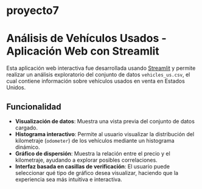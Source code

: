 # proyecto7
# Análisis de Vehículos Usados - Aplicación Web con Streamlit

Esta aplicación web interactiva fue desarrollada usando [Streamlit](https://streamlit.io/) y permite realizar un análisis exploratorio del conjunto de datos `vehicles_us.csv`, el cual contiene información sobre vehículos usados en venta en Estados Unidos.

## Funcionalidad

- **Visualización de datos**: Muestra una vista previa del conjunto de datos cargado.
- **Histograma interactivo**: Permite al usuario visualizar la distribución del kilometraje (`odometer`) de los vehículos mediante un histograma dinámico.
- **Gráfico de dispersión**: Muestra la relación entre el precio y el kilometraje, ayudando a explorar posibles correlaciones.
- **Interfaz basada en casillas de verificación**: El usuario puede seleccionar qué tipo de gráfico desea  visualizar, haciendo que la experiencia sea más intuitiva e interactiva.




